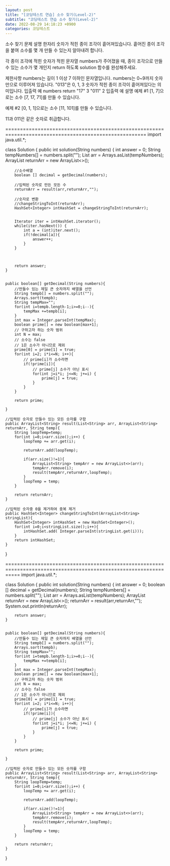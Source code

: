 ```yaml
---
layout: post
title: "[코딩테스트 연습] 소수 찾기(Level-2)"
subtitle: "코딩테스트 연습 소수 찾기(Level-2)"
date: 2022-08-29 14:18:23 +0900
categories: 코딩테스트
---
```

소수 찾기
문제 설명
한자리 숫자가 적힌 종이 조각이 흩어져있습니다. 흩어진 종이 조각을 붙여 소수를 몇 개 만들 수 있는지 알아내려 합니다.

각 종이 조각에 적힌 숫자가 적힌 문자열 numbers가 주어졌을 때, 종이 조각으로 만들 수 있는 소수가 몇 개인지 return 하도록 solution 함수를 완성해주세요.

제한사항
numbers는 길이 1 이상 7 이하인 문자열입니다.
numbers는 0~9까지 숫자만으로 이루어져 있습니다.
"013"은 0, 1, 3 숫자가 적힌 종이 조각이 흩어져있다는 의미입니다.
입출력 예
numbers	return
"17"	3
"011"	2
입출력 예 설명
예제 #1
[1, 7]으로는 소수 [7, 17, 71]를 만들 수 있습니다.

예제 #2
[0, 1, 1]으로는 소수 [11, 101]를 만들 수 있습니다.

11과 011은 같은 숫자로 취급합니다.




======================================================================================================
import java.util.*;

class Solution {
    public int solution(String numbers) {
        int answer = 0;
        String tempNumbers[] = numbers.split("");
		List<String> arr = Arrays.asList(tempNumbers);
		ArrayList<String> returnArr = new ArrayList<>();
        
        //소수배열
        boolean [] decimal = getDecimal(numbers);
        
		//입력된 숫자로 만든 모든 수
		returnArr = result(arr,returnArr,"");
        
        //숫자로 변환
        //changeStringToInt(returnArr);
        HashSet<Integer> intHashSet = changeStringToInt(returnArr);
     
        
        Iterator iter = intHashSet.iterator();
        while(iter.hasNext()) {
            int a = (int)iter.next();
            if(!decimal[a]){
                answer++;
            }
        }

        
        
        return answer;
    }
    
    
    public boolean[] getDecimal(String numbers){
        //만들수 있는 제일 큰 숫자까지 배열을 선언
        String tempb[] = numbers.split("");
        Arrays.sort(tempb);
        String tempMax="";
        for(int i=tempb.length-1;i>=0;i--){
            tempMax +=tempb[i];
        }
        int max = Integer.parseInt(tempMax);
        boolean prime[] = new boolean[max+1];
        // 구하고자 하는 숫자 범위
        int N = max;
        // 소수는 false
        // 1은 소수가 아니므로 제외
        prime[0] = prime[1] = true;
        for(int i=2; i*i<=N; i++){
            // prime[i]가 소수라면
            if(!prime[i]){
                // prime[j] 소수가 아닌 표시
                for(int j=i*i; j<=N; j+=i) {
                    prime[j] = true;                
                }
            }        
        }        
        
        return prime;
        
    }
    
    //입력된 숫자로 만들수 있는 모든 숫자를 구함
	public ArrayList<String> result(List<String> arr, ArrayList<String> returnArr, String temp){
        String loopTemp=temp;
        for(int i=0;i<arr.size();i++) {
            loopTemp += arr.get(i);
            
            returnArr.add(loopTemp);
            
            if(arr.size()!=1){
                ArrayList<String> tempArr = new ArrayList<>(arr);
                tempArr.remove(i);
                result(tempArr,returnArr,loopTemp);
            }
            loopTemp = temp;
        }

        return returnArr;
    }  
    
	//입력된 숫자중 0을 제거하여 중복 제거
    public HashSet<Integer> changeStringToInt(ArrayList<String> stringList){
        HashSet<Integer> intHashSet = new HashSet<Integer>();
        for(int i=0;i<stringList.size();i++){
            intHashSet.add( Integer.parseInt(stringList.get(i)));
        }
        return intHashSet;
    }
}



=================================================================================================================
import java.util.*;

class Solution {
    public int solution(String numbers) {
        int answer = 0;
        boolean [] decimal = getDecimal(numbers);
		String tempNumbers[] = numbers.split("");
		List<String> arr = Arrays.asList(tempNumbers);
		ArrayList<String> returnArr = new ArrayList<>();
		returnArr = result(arr,returnArr,"");
        System.out.println(returnArr);

        
        
        return answer;
    }
    
    
    public boolean[] getDecimal(String numbers){
        //만들수 있는 제일 큰 숫자까지 배열을 선언
        String tempb[] = numbers.split("");
        Arrays.sort(tempb);
        String tempMax="";
        for(int i=tempb.length-1;i>=0;i--){
            tempMax +=tempb[i];
        }
        int max = Integer.parseInt(tempMax);
        boolean prime[] = new boolean[max+1];
        // 구하고자 하는 숫자 범위
        int N = max;
        // 소수는 false
        // 1은 소수가 아니므로 제외
        prime[0] = prime[1] = true;
        for(int i=2; i*i<=N; i++){
            // prime[i]가 소수라면
            if(!prime[i]){
                // prime[j] 소수가 아닌 표시
                for(int j=i*i; j<=N; j+=i) {
                    prime[j] = true;                
                }
            }        
        }        
        
        return prime;
        
    }
    
    //입력된 숫자로 만들수 있는 모든 숫자를 구함
	public ArrayList<String> result(List<String> arr, ArrayList<String> returnArr, String temp){
        String loopTemp=temp;
        for(int i=0;i<arr.size();i++) {
            loopTemp += arr.get(i);
            
            returnArr.add(loopTemp);
            
            if(arr.size()!=1){
                ArrayList<String> tempArr = new ArrayList<>(arr);
                tempArr.remove(i);
                result(tempArr,returnArr,loopTemp);
            }
            loopTemp = temp;
        }

        return returnArr;
    }  
}
